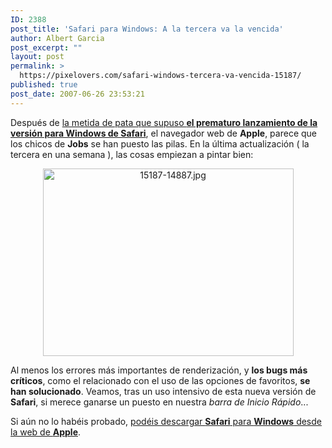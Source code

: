 ```yaml
---
ID: 2388
post_title: 'Safari para Windows: A la tercera va la vencida'
author: Albert Garcia
post_excerpt: ""
layout: post
permalink: >
  https://pixelovers.com/safari-windows-tercera-va-vencida-15187/
published: true
post_date: 2007-06-26 23:53:21
---
```

Después de <a href="http://www.obokaman.com/p/safari-para-windows-o-como-cagarla-por-salir-demasiado-pronto-14060">la metida de pata que supuso <strong>el prematuro lanzamiento de la versión para Windows de Safari</strong></a>, el navegador web de <strong>Apple</strong>, parece que los chicos de <strong>Jobs</strong> se han puesto las pilas. En la última actualización ( la tercera en una semana ), las cosas empiezan a pintar bien:
<p align="center">
<img class="fotobonita" title="15187-14887.jpg" src="/app/uploads/sites/7/2007/06/15187-14887.jpg" alt="15187-14887.jpg" width="401" height="300" /></p>
Al menos los errores más importantes de renderización, y <strong>los bugs más críticos</strong>, como el relacionado con el uso de las opciones de favoritos, <strong>se han solucionado</strong>. Veamos, tras un uso intensivo de esta nueva versión de <strong>Safari</strong>, si merece ganarse un puesto en nuestra <em>barra de Inicio Rápido</em>...

Si aún no lo habéis probado, <a href="http://www.apple.com/safari/download/">podéis descargar <strong>Safari</strong> para <strong>Windows</strong> desde la web de <strong>Apple</strong></a>.